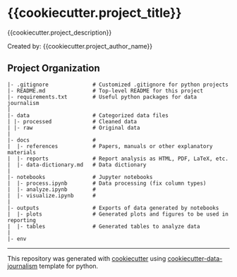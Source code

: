 # {{cookiecutter.project_title}}
{{cookiecutter.project_description}}

Created by: {{cookiecutter.project_author_name}}

## Project Organization
```
|- .gitignore              # Customized .gitignore for python projects 
|- README.md               # Top-level README for this project
|- requirements.txt        # Useful python packages for data journalism
|
|- data                    # Categorized data files                      
| |- processed             # Cleaned data
| |- raw                   # Original data
|
|- docs                    #
|  |- references           # Papers, manuals or other explanatory materials
|  |- reports              # Report analysis as HTML, PDF, LaTeX, etc.
|  |- data-dictionary.md   # Data dictionary
|
|- notebooks               # Jupyter notebooks
|  |- process.ipynb        # Data processing (fix column types)
|  |- analyze.ipynb        #
|  |- visualize.ipynb      #
|
|- outputs                 # Exports of data generated by notebooks
|  |- plots                # Generated plots and figures to be used in reporting
|  |- tables               # Generated tables to analyze data
|
|- env
```
---
This repository was generated with [cookiecutter](https://github.com/cookiecutter/cookiecutter) using [cookiecutter-data-journalism](https://github.com/fer-aguirre/cookiecutter-data-journalism.git) template for python.